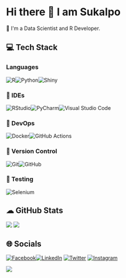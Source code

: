 # Hi there 👋 I am Sukalpo

🌱 I'm a Data Scientist and R Developer.

## 💻 Tech Stack

### Languages
![R](https://img.shields.io/badge/r-%23276DC3.svg?style=for-the-badge&logo=r&logoColor=white)![Python](https://img.shields.io/badge/python-3670A0?style=for-the-badge&logo=python&logoColor=ffdd54)![Shiny](https://img.shields.io/badge/Shiny-shinyapps.io-blue?style=flat&labelColor=white&logo=RStudio&logoColor=blue)

### :goggles: IDEs
![RStudio](https://img.shields.io/badge/RStudio-4285F4?style=for-the-badge&logo=rstudio&logoColor=white)![PyCharm](https://img.shields.io/badge/pycharm-143?style=for-the-badge&logo=pycharm&logoColor=black&color=black&labelColor=green)![Visual Studio Code](https://img.shields.io/badge/Visual%20Studio%20Code-0078d7.svg?style=for-the-badge&logo=visual-studio-code&logoColor=white)

### :hammer: DevOps
![Docker](https://img.shields.io/badge/docker-%230db7ed.svg?style=for-the-badge&logo=docker&logoColor=white)![GitHub Actions](https://img.shields.io/badge/github%20actions-%232671E5.svg?style=for-the-badge&logo=githubactions&logoColor=white)

### :file_folder: Version Control
![Git](https://img.shields.io/badge/git-%23F05033.svg?style=for-the-badge&logo=git&logoColor=white)![GitHub](https://img.shields.io/badge/github-%23121011.svg?style=for-the-badge&logo=github&logoColor=white)

### :wrench: Testing
![Selenium](https://img.shields.io/badge/-selenium-%43B02A?style=for-the-badge&logo=selenium&logoColor=white)

## ☁ GitHub Stats
![](https://github-readme-stats.vercel.app/api?username=ahasoplakus&show_icons=true&theme=gotham)   ![](https://github-readme-streak-stats.herokuapp.com/?user=ahasoplakus&theme=gotham&hide_border=false)

## 🌐 Socials
[![Facebook](https://img.shields.io/badge/Facebook-%231877F2.svg?style=for-the-badge&logo=Facebook&logoColor=white)](https://www.facebook.com/sukalpos)[![LinkedIn](https://img.shields.io/badge/LinkedIn-%230077B5.svg?logo=linkedin&logoColor=white)](https://www.linkedin.com/in/sukalpo-saha-186329b1) [![Twitter](https://img.shields.io/badge/Twitter-%231DA1F2.svg?logo=Twitter&logoColor=white)](https://twitter.com/saha_sukalpo) [![Instagram](https://img.shields.io/badge/Instagram-%23E4405F.svg?logo=Instagram&logoColor=white)](https://instagram.com/anti_coke_ganpati)

[![](https://visitcount.itsvg.in/api?id=ahasoplakus&icon=0&color=1)](https://visitcount.itsvg.in)
